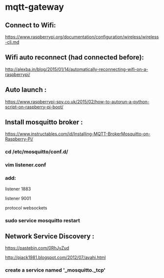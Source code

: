 # mqtt-gateway

## Connect to Wifi:

https://www.raspberrypi.org/documentation/configuration/wireless/wireless-cli.md

## Wifi auto reconnect (had connected before):

http://alexba.in/blog/2015/01/14/automatically-reconnecting-wifi-on-a-raspberrypi/

## Auto launch :

https://www.raspberrypi-spy.co.uk/2015/02/how-to-autorun-a-python-script-on-raspberry-pi-boot/

## Install mosquitto broker :

https://www.instructables.com/id/Installing-MQTT-BrokerMosquitto-on-Raspberry-Pi/

### cd /etc/mosquitto/conf.d/

### vim listener.conf

### add:

listener 1883

listener 9001

protocol websockets

### sudo service mosquitto restart

## Network Service Discovery :

https://pastebin.com/0RhJyZud

http://pjack1981.blogspot.com/2012/07/avahi.html

### create a service named '_mosquitto._tcp'
